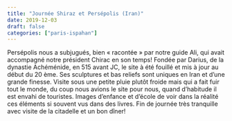 ```yaml
---
title: "Journée Shiraz et Persépolis (Iran)"
date: 2019-12-03
draft: false
categories: ["paris-ispahan"]
---
```


Persépolis nous a subjugués, bien « racontée » par notre guide Ali, qui avait accompagné notre président Chirac en son temps!
Fondée par Darius, de la dynastie Achéménide, en 515 avant JC, le site à été fouillé et mis à jour au début du 20 ème. Ses sculptures et bas reliefs sont uniques en Iran et d’une grande finesse. Visite sous une petite pluie plutôt froide mais qui a fait fuir tout le monde, du coup nous avions le site pour nous, quand d’habitude il est envahi de touristes.
Images d’enfance et d’école de voir dans la réalité ces éléments si souvent vus dans des livres.
Fin de journée très tranquille avec visite de la citadelle et un bon dîner!
